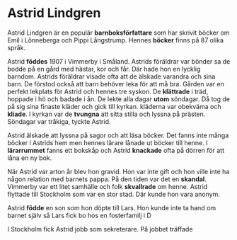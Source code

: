 # Astrid Lindgren
Astrid Lindgren är en populär **barnboksförfattare** som har skrivit böcker om Emil i Lönneberga och Pippi Långstrump. Hennes **böcker** finns på 87 olika språk.

Astrid **föddes** 1907 i Vimmerby i Småland. Astrids föräldrar var bönder sa de bodde på en gård med hästar, kor och får. Där hade hon en lycklig barndom. Astrids föräldrar visade ofta att de älskade varandra och sina barn. De förstod också att barn behöver leka för att må bra. Gården var en perfekt lekplats för Astrid och hennes tre syskon. De **klättrade** i träd, hoppade i hö och badade i ån. De lekte alla dagar **utom** söndagar. Då tog de på sig sina finaste kläder och gick till kyrkan. kläderna var obekväma och **kliade**. l kyrkan var de **tvungna** att sitta stilla och lyssna på prästen. Söndagar var tråkiga, tyckte Astrid.

Astrid älskade att lyssna på sagor och att läsa böcker. Det fanns inte många böcker i Astrids hem men hennes lärare lånade ut böcker till henne. I **lärarrummet** fanns ett bokskåp och Astrid **knackade** ofta på dörren för att låna en ny bok.

När Astrid var arton år blev hon gravid. Hon var inte gift och hon ville inte ha någon relation med barnets pappa. På den tiden var det en **skandal**. Vimmerby var ett litet samhälle och folk **skvallrade** om henne. Astrid flyttade till Stockholm som var en stor stad. Där kunde hon vara anonym.

Astrid **födde** en son som hon döpte till Lars. Hon kunde inte ta hand om barnet själv så Lars fick bo hos en fosterfamilj i D

I Stockholm fick Astrid jobb som sekreterare. På jobbet träffade 



<!--stackedit_data:
eyJoaXN0b3J5IjpbNjY1MjY3NTM3LDEyNjk5Mzk3Myw4OTM1Mz
AzMF19
-->